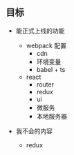 ## 目标

- 能正式上线的功能

  - webpack 配置
    - cdn
    - 环境变量
    - babel + ts
  - react
    - router
    - redux
    - ui
    - 微服务
    - 本地服务器

- 我不会的内容
  - redux
